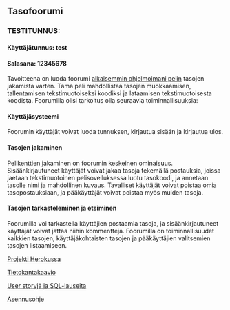 ## Tasofoorumi

### TESTITUNNUS:
#### Käyttäjätunnus: test
#### Salasana: 12345678

Tavoitteena on luoda foorumi [aikaisemmin ohjelmoimani pelin](https://github.com/Craetion5/otm-harjoitustyo) tasojen jakamista varten. Tämä peli mahdollistaa tasojen muokkaamisen, tallentamisen tekstimuotoiseksi koodiksi ja lataamisen tekstimuotoisesta koodista. Foorumilla olisi tarkoitus olla seuraavia toiminnallisuuksia:

#### Käyttäjäsysteemi

Foorumin käyttäjät voivat luoda tunnuksen, kirjautua sisään ja kirjautua ulos.

#### Tasojen jakaminen

Pelikenttien jakaminen on foorumin keskeinen ominaisuus. Sisäänkirjautuneet käyttäjät voivat jakaa tasoja tekemällä postauksia, joissa jaetaan tekstimuotoinen pelisovelluksessa luotu tasokoodi, ja annetaan tasolle nimi ja mahdollinen kuvaus. Tavalliset käyttäjät voivat poistaa omia tasopostauksiaan, ja pääkäyttäjät voivat poistaa myös muiden tasoja.

#### Tasojen tarkasteleminen ja etsiminen

Foorumilla voi tarkastella käyttäjien postaamia tasoja, ja sisäänkirjautuneet käyttäjät voivat jättää niihin kommentteja. Foorumilla on toiminnallisuudet kaikkien tasojen, käyttäjäkohtaisten tasojen ja pääkäyttäjien valitsemien tasojen listaamiseen.

[Projekti Herokussa](https://mazelevelforum.herokuapp.com/)

[Tietokantakaavio](https://github.com/Craetion5/tasofoorumi/blob/master/documentation/tietokantakaavio.png)

[User storyjä ja SQL-lauseita](https://github.com/Craetion5/tasofoorumi/blob/master/documentation/user_storyt.md)

[Asennusohje](https://github.com/Craetion5/tasofoorumi/blob/master/documentation/ohje.md)
